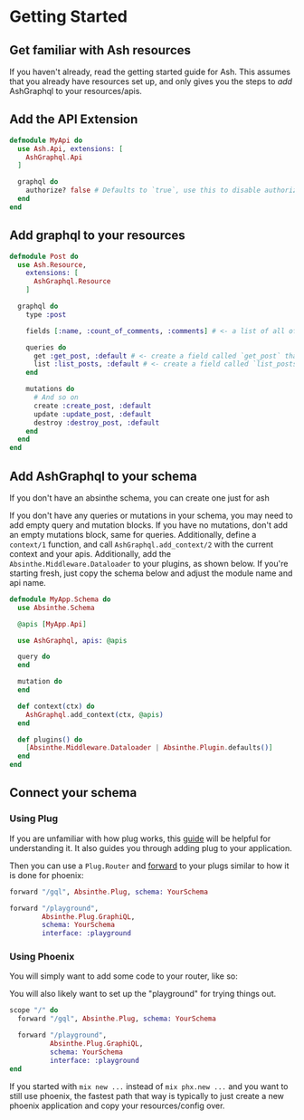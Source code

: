# Getting Started

## Get familiar with Ash resources

If you haven't already, read the getting started guide for Ash. This assumes that you already have resources set up, and only gives you the steps to _add_ AshGraphql to your resources/apis.

## Add the API Extension

```elixir
defmodule MyApi do
  use Ash.Api, extensions: [
    AshGraphql.Api
  ]

  graphql do
    authorize? false # Defaults to `true`, use this to disable authorization for the entire API (you probably only want this while prototyping)
  end
end
```

## Add graphql to your resources

```elixir
defmodule Post do
  use Ash.Resource,
    extensions: [
      AshGraphql.Resource
    ]

  graphql do
    type :post

    fields [:name, :count_of_comments, :comments] # <- a list of all of the attributes/relationships/aggregates to include in the graphql API

    queries do
      get :get_post, :default # <- create a field called `get_post` that uses the `default` read action to fetch a single post
      list :list_posts, :default # <- create a field called `list_posts` that uses the `default` read action to fetch a list of posts
    end

    mutations do
      # And so on
      create :create_post, :default
      update :update_post, :default
      destroy :destroy_post, :default
    end
  end
end
```

## Add AshGraphql to your schema

If you don't have an absinthe schema, you can create one just for ash

If you don't have any queries or mutations in your schema, you may
need to add empty query and mutation blocks. If you have no mutations,
don't add an empty mutations block, same for queries. Additionally,
define a `context/1` function, and call `AshGraphql.add_context/2` with
the current context and your apis. Additionally, add the `Absinthe.Middleware.Dataloader`
to your plugins, as shown below. If you're starting fresh, just copy the schema below and
adjust the module name and api name.

```elixir
defmodule MyApp.Schema do
  use Absinthe.Schema

  @apis [MyApp.Api]

  use AshGraphql, apis: @apis

  query do
  end

  mutation do
  end

  def context(ctx) do
    AshGraphql.add_context(ctx, @apis)
  end

  def plugins() do
    [Absinthe.Middleware.Dataloader | Absinthe.Plugin.defaults()]
  end
end
```

## Connect your schema

### Using Plug

If you are unfamiliar with how plug works, this [guide](https://elixirschool.com/en/lessons/specifics/plug/#dependencies) will be helpful for understanding it. It also guides you through
adding plug to your application.

Then you can use a `Plug.Router` and [forward](https://hexdocs.pm/plug/Plug.Router.html#forward/2) to your plugs similar to how it is done for phoenix:

```elixir
forward "/gql", Absinthe.Plug, schema: YourSchema

forward "/playground",
        Absinthe.Plug.GraphiQL,
        schema: YourSchema
        interface: :playground
```

### Using Phoenix

You will simply want to add some code to your router, like so:

You will also likely want to set up the "playground" for trying things out.

```elixir
scope "/" do
  forward "/gql", Absinthe.Plug, schema: YourSchema

  forward "/playground",
          Absinthe.Plug.GraphiQL,
          schema: YourSchema
          interface: :playground
end
```

If you started with `mix new ...` instead of `mix phx.new ...` and you want to
still use phoenix, the fastest path that way is typically to just create a new
phoenix application and copy your resources/config over.

